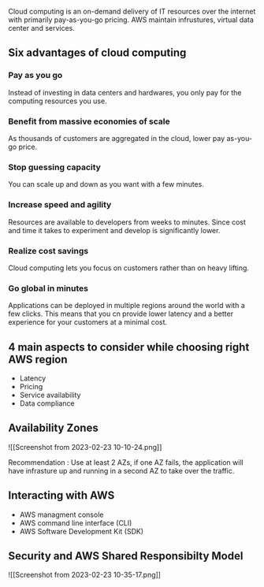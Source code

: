 Cloud computing is an on-demand delivery of IT resources over the internet with primarily pay-as-you-go pricing. AWS maintain infrustures, virtual data center and services.

## Six advantages of cloud computing

### Pay as you go

Instead of investing in data centers and hardwares, you only pay for the computing resources you use. 

### Benefit from massive economies of scale

As thousands of customers are aggregated in the cloud, lower pay as-you-go price.

### Stop guessing capacity

You can scale up and down as you want with a few minutes.

### Increase speed and agility

Resources are available to developers from weeks to minutes. Since cost and time it takes to experiment and develop is significantly lower.

### Realize cost savings

Cloud computing lets you focus on customers rather than on heavy lifting. 

### Go global in minutes

Applications can be deployed in multiple regions around the world with a few clicks. This means that you cn provide lower latency and a better experience for your customers at a minimal cost.


## 4 main aspects to consider while choosing right AWS region

- Latency
- Pricing
- Service availability
- Data compliance

## Availability Zones

![[Screenshot from 2023-02-23 10-10-24.png]]

Recommendation : Use at least 2 AZs, if one AZ fails, the application will have infrasture up and running in a second AZ to take over the traffic.

## Interacting with AWS

- AWS managment console
- AWS command line interface (CLI)
- AWS Software Development Kit (SDK)

## Security and AWS Shared Responsibilty Model

![[Screenshot from 2023-02-23 10-35-17.png]]

